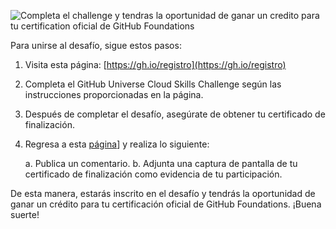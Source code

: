 ![Completa el challenge y tendras la oportunidad de ganar un credito para tu certification oficial de GitHub Foundations](https://github.com/githubpresente/msft-reto/assets/20666190/4690f920-d452-4e9b-b9c3-aaa7483bab06)

Para unirse al desafío, sigue estos pasos:

1. Visita esta página: [https://gh.io/registro](https://gh.io/registro)

2. Completa el GitHub Universe Cloud Skills Challenge según las instrucciones proporcionadas en la página.

3. Después de completar el desafío, asegúrate de obtener tu certificado de finalización.

4. Regresa a esta [página](https://github.com/githubpresente/msft-reto/issues/1)] y realiza lo siguiente:
   
   a. Publica un comentario.
   b. Adjunta una captura de pantalla de tu certificado de finalización como evidencia de tu participación.

De esta manera, estarás inscrito en el desafío y tendrás la oportunidad de ganar un crédito para tu certificación oficial de GitHub Foundations. ¡Buena suerte!
